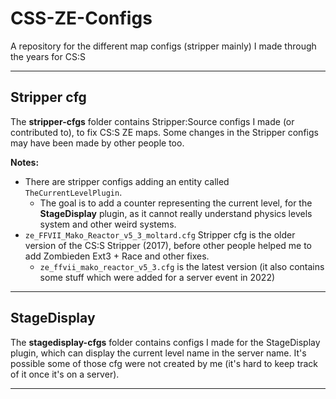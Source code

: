 # CSS-ZE-Configs
A repository for the different map configs (stripper mainly) I made through the years for CS:S

---

## Stripper cfg

The **stripper-cfgs** folder contains Stripper:Source configs I made (or contributed to), to fix CS:S ZE maps. Some changes in the Stripper configs may have been made by other people too.

**Notes:**
- There are stripper configs adding an entity called `TheCurrentLevelPlugin`. 
    - The goal is to add a counter representing the current level, for the **StageDisplay** plugin, as it cannot really understand physics levels system and other weird systems.
- `ze_FFVII_Mako_Reactor_v5_3_moltard.cfg` Stripper cfg is the older version of the CS:S Stripper (2017), before other people helped me to add Zombieden Ext3 + Race and other fixes.
    - `ze_ffvii_mako_reactor_v5_3.cfg` is the latest version (it also contains some stuff which were added for a server event in 2022)


---

## StageDisplay

The **stagedisplay-cfgs** folder contains configs I made for the StageDisplay plugin, which can display the current level name in the server name. It's possible some of those cfg were not created by me (it's hard to keep track of it once it's on a server).


---



